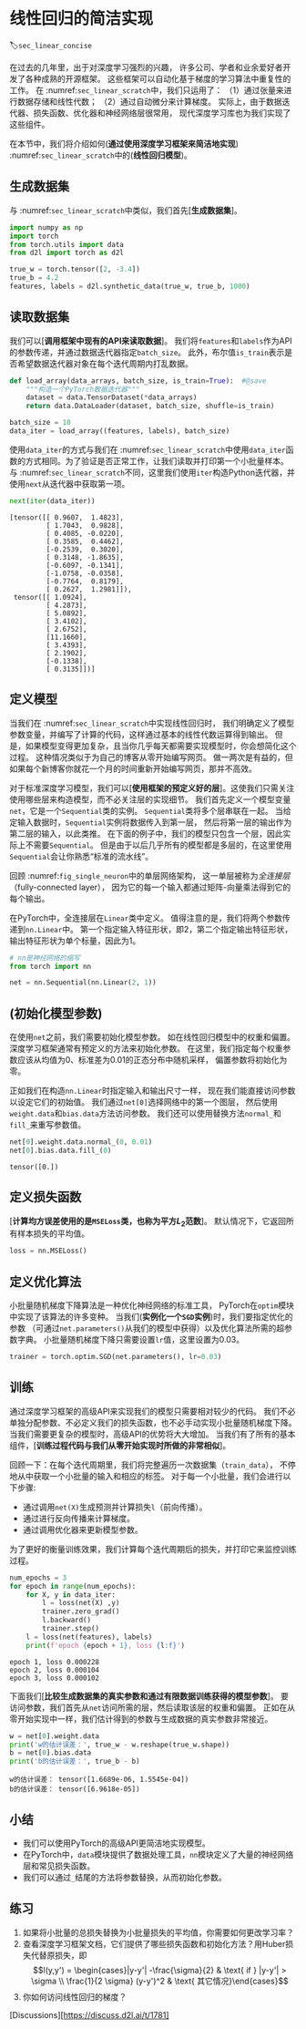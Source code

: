 # 线性回归的简洁实现
:label:`sec_linear_concise`

在过去的几年里，出于对深度学习强烈的兴趣，
许多公司、学者和业余爱好者开发了各种成熟的开源框架。
这些框架可以自动化基于梯度的学习算法中重复性的工作。
在 :numref:`sec_linear_scratch`中，我们只运用了：
（1）通过张量来进行数据存储和线性代数；
（2）通过自动微分来计算梯度。
实际上，由于数据迭代器、损失函数、优化器和神经网络层很常用，
现代深度学习库也为我们实现了这些组件。

在本节中，我们将介绍如何(**通过使用深度学习框架来简洁地实现**)
 :numref:`sec_linear_scratch`中的(**线性回归模型**)。

## 生成数据集

与 :numref:`sec_linear_scratch`中类似，我们首先[**生成数据集**]。



```python
import numpy as np
import torch
from torch.utils import data
from d2l import torch as d2l
```


```python
true_w = torch.tensor([2, -3.4])
true_b = 4.2
features, labels = d2l.synthetic_data(true_w, true_b, 1000)
```

## 读取数据集

我们可以[**调用框架中现有的API来读取数据**]。
我们将`features`和`labels`作为API的参数传递，并通过数据迭代器指定`batch_size`。
此外，布尔值`is_train`表示是否希望数据迭代器对象在每个迭代周期内打乱数据。



```python
def load_array(data_arrays, batch_size, is_train=True):  #@save
    """构造一个PyTorch数据迭代器"""
    dataset = data.TensorDataset(*data_arrays)
    return data.DataLoader(dataset, batch_size, shuffle=is_train)
```


```python
batch_size = 10
data_iter = load_array((features, labels), batch_size)
```

使用`data_iter`的方式与我们在 :numref:`sec_linear_scratch`中使用`data_iter`函数的方式相同。为了验证是否正常工作，让我们读取并打印第一个小批量样本。
与 :numref:`sec_linear_scratch`不同，这里我们使用`iter`构造Python迭代器，并使用`next`从迭代器中获取第一项。



```python
next(iter(data_iter))
```




    [tensor([[ 0.9607,  1.4823],
             [ 1.7043,  0.9828],
             [ 0.4085, -0.0220],
             [ 0.3585,  0.4462],
             [-0.2539,  0.3020],
             [ 0.3148, -1.8635],
             [-0.6097, -0.1341],
             [-1.0758, -0.0358],
             [-0.7764,  0.8179],
             [ 0.2627,  1.2981]]),
     tensor([[ 1.0924],
             [ 4.2873],
             [ 5.0892],
             [ 3.4102],
             [ 2.6752],
             [11.1660],
             [ 3.4393],
             [ 2.1902],
             [-0.1338],
             [ 0.3135]])]



## 定义模型

当我们在 :numref:`sec_linear_scratch`中实现线性回归时，
我们明确定义了模型参数变量，并编写了计算的代码，这样通过基本的线性代数运算得到输出。
但是，如果模型变得更加复杂，且当你几乎每天都需要实现模型时，你会想简化这个过程。
这种情况类似于为自己的博客从零开始编写网页。
做一两次是有益的，但如果每个新博客你就花一个月的时间重新开始编写网页，那并不高效。

对于标准深度学习模型，我们可以[**使用框架的预定义好的层**]。这使我们只需关注使用哪些层来构造模型，而不必关注层的实现细节。
我们首先定义一个模型变量`net`，它是一个`Sequential`类的实例。
`Sequential`类将多个层串联在一起。
当给定输入数据时，`Sequential`实例将数据传入到第一层，
然后将第一层的输出作为第二层的输入，以此类推。
在下面的例子中，我们的模型只包含一个层，因此实际上不需要`Sequential`。
但是由于以后几乎所有的模型都是多层的，在这里使用`Sequential`会让你熟悉“标准的流水线”。

回顾 :numref:`fig_single_neuron`中的单层网络架构，
这一单层被称为*全连接层*（fully-connected layer），
因为它的每一个输入都通过矩阵-向量乘法得到它的每个输出。


在PyTorch中，全连接层在`Linear`类中定义。
值得注意的是，我们将两个参数传递到`nn.Linear`中。
第一个指定输入特征形状，即2，第二个指定输出特征形状，输出特征形状为单个标量，因此为1。



```python
# nn是神经网络的缩写
from torch import nn

net = nn.Sequential(nn.Linear(2, 1))
```

## (**初始化模型参数**)

在使用`net`之前，我们需要初始化模型参数。
如在线性回归模型中的权重和偏置。
深度学习框架通常有预定义的方法来初始化参数。
在这里，我们指定每个权重参数应该从均值为0、标准差为0.01的正态分布中随机采样，
偏置参数将初始化为零。


正如我们在构造`nn.Linear`时指定输入和输出尺寸一样，
现在我们能直接访问参数以设定它们的初始值。
我们通过`net[0]`选择网络中的第一个图层，
然后使用`weight.data`和`bias.data`方法访问参数。
我们还可以使用替换方法`normal_`和`fill_`来重写参数值。



```python
net[0].weight.data.normal_(0, 0.01)
net[0].bias.data.fill_(0)
```




    tensor([0.])






## 定义损失函数


[**计算均方误差使用的是`MSELoss`类，也称为平方$L_2$范数**]。
默认情况下，它返回所有样本损失的平均值。



```python
loss = nn.MSELoss()
```

## 定义优化算法


小批量随机梯度下降算法是一种优化神经网络的标准工具，
PyTorch在`optim`模块中实现了该算法的许多变种。
当我们(**实例化一个`SGD`实例**)时，我们要指定优化的参数
（可通过`net.parameters()`从我们的模型中获得）以及优化算法所需的超参数字典。
小批量随机梯度下降只需要设置`lr`值，这里设置为0.03。



```python
trainer = torch.optim.SGD(net.parameters(), lr=0.03)
```

## 训练

通过深度学习框架的高级API来实现我们的模型只需要相对较少的代码。
我们不必单独分配参数、不必定义我们的损失函数，也不必手动实现小批量随机梯度下降。
当我们需要更复杂的模型时，高级API的优势将大大增加。
当我们有了所有的基本组件，[**训练过程代码与我们从零开始实现时所做的非常相似**]。

回顾一下：在每个迭代周期里，我们将完整遍历一次数据集（`train_data`），
不停地从中获取一个小批量的输入和相应的标签。
对于每一个小批量，我们会进行以下步骤:

* 通过调用`net(X)`生成预测并计算损失`l`（前向传播）。
* 通过进行反向传播来计算梯度。
* 通过调用优化器来更新模型参数。

为了更好的衡量训练效果，我们计算每个迭代周期后的损失，并打印它来监控训练过程。



```python
num_epochs = 3
for epoch in range(num_epochs):
    for X, y in data_iter:
        l = loss(net(X) ,y)
        trainer.zero_grad()
        l.backward()
        trainer.step()
    l = loss(net(features), labels)
    print(f'epoch {epoch + 1}, loss {l:f}')
```

    epoch 1, loss 0.000228
    epoch 2, loss 0.000104
    epoch 3, loss 0.000102


下面我们[**比较生成数据集的真实参数和通过有限数据训练获得的模型参数**]。
要访问参数，我们首先从`net`访问所需的层，然后读取该层的权重和偏置。
正如在从零开始实现中一样，我们估计得到的参数与生成数据的真实参数非常接近。



```python
w = net[0].weight.data
print('w的估计误差：', true_w - w.reshape(true_w.shape))
b = net[0].bias.data
print('b的估计误差：', true_b - b)
```

    w的估计误差： tensor([1.6689e-06, 1.5545e-04])
    b的估计误差： tensor([6.9618e-05])


## 小结


* 我们可以使用PyTorch的高级API更简洁地实现模型。
* 在PyTorch中，`data`模块提供了数据处理工具，`nn`模块定义了大量的神经网络层和常见损失函数。
* 我们可以通过`_`结尾的方法将参数替换，从而初始化参数。


## 练习

1. 如果将小批量的总损失替换为小批量损失的平均值，你需要如何更改学习率？
1. 查看深度学习框架文档，它们提供了哪些损失函数和初始化方法？用Huber损失代替原损失，即
    $$l(y,y') = \begin{cases}|y-y'| -\frac{\sigma}{2} & \text{ if } |y-y'| > \sigma \\ \frac{1}{2 \sigma} (y-y')^2 & \text{ 其它情况}\end{cases}$$
1. 你如何访问线性回归的梯度？


[Discussions][https://discuss.d2l.ai/t/1781]


